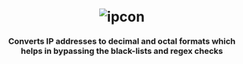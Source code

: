 <h1 align="center">
<br>
<img src="https://i.imgur.com/bpxQTm8.png" alt="ipcon">
<br>
<h3 align="center">Converts IP addresses to decimal and octal formats which helps in bypassing the black-lists and regex checks</h3>
